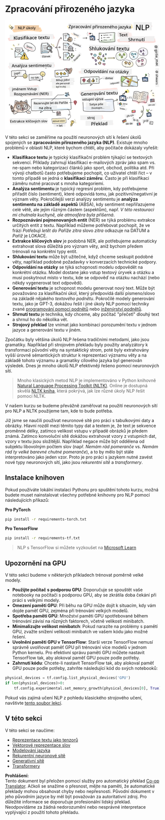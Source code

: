 <!--
CO_OP_TRANSLATOR_METADATA:
{
  "original_hash": "8ef02a9318257ea140ed3ed74442096d",
  "translation_date": "2025-08-25T21:27:40+00:00",
  "source_file": "lessons/5-NLP/README.md",
  "language_code": "cs"
}
-->
# Zpracování přirozeného jazyka

![Shrnutí úkolů NLP na kresbě](../../../../translated_images/ai-nlp.b22dcb8ca4707ceaee8576db1c5f4089c8cac2f454e9e03ea554f07fda4556b8.cs.png)

V této sekci se zaměříme na použití neuronových sítí k řešení úkolů spojených se **zpracováním přirozeného jazyka (NLP)**. Existuje mnoho problémů v oblasti NLP, které bychom chtěli, aby počítače dokázaly vyřešit:

* **Klasifikace textu** je typický klasifikační problém týkající se textových sekvencí. Příklady zahrnují klasifikaci e-mailových zpráv jako spam vs. ne-spam nebo kategorizaci článků jako sport, obchod, politika atd. Při vývoji chatbotů často potřebujeme pochopit, co uživatel chtěl říct – v tomto případě se jedná o **klasifikaci záměru**. Často je při klasifikaci záměru nutné pracovat s mnoha kategoriemi.
* **Analýza sentimentu** je typický regresní problém, kdy potřebujeme přiřadit číslo (sentiment), které odpovídá tomu, jak pozitivní/negativní je význam věty. Pokročilejší verzí analýzy sentimentu je **analýza sentimentu na základě aspektů** (ABSA), kdy sentiment nepřiřazujeme celé větě, ale jejím různým částem (aspektům), např. *V této restauraci mi chutnala kuchyně, ale atmosféra byla příšerná*.
* **Rozpoznávání pojmenovaných entit** (NER) se týká problému extrakce určitých entit z textu. Například můžeme potřebovat pochopit, že ve frázi *Potřebuji letět do Paříže zítra* slovo *zítra* odkazuje na DATUM a *Paříž* je LOKACE.  
* **Extrakce klíčových slov** je podobná NER, ale potřebujeme automaticky extrahovat slova důležitá pro význam věty, aniž bychom předem trénovali na konkrétní typy entit.
* **Shlukování textu** může být užitečné, když chceme seskupit podobné věty, například podobné požadavky v konverzacích technické podpory.
* **Odpovídání na otázky** se týká schopnosti modelu odpovědět na konkrétní otázku. Model dostane jako vstup textový úryvek a otázku a musí poskytnout místo v textu, kde se odpověď na otázku nachází (nebo někdy vygenerovat text odpovědi).
* **Generování textu** je schopnost modelu generovat nový text. Může být považováno za klasifikační úkol, který předpovídá další písmeno/slovo na základě nějakého *textového podnětu*. Pokročilé modely generování textu, jako je GPT-3, dokážou řešit i jiné úkoly NLP pomocí techniky zvané [programování pomocí podnětů](https://towardsdatascience.com/software-3-0-how-prompting-will-change-the-rules-of-the-game-a982fbfe1e0) nebo [inženýrství podnětů](https://medium.com/swlh/openai-gpt-3-and-prompt-engineering-dcdc2c5fcd29).
* **Shrnutí textu** je technika, kdy chceme, aby počítač "přečetl" dlouhý text a shrnul ho do několika vět.
* **Strojový překlad** lze vnímat jako kombinaci porozumění textu v jednom jazyce a generování textu v jiném.

Zpočátku byly většina úkolů NLP řešena tradičními metodami, jako jsou gramatiky. Například při strojovém překladu byly použity analyzátory k transformaci původní věty na syntaktický strom, poté byly extrahovány vyšší úrovně sémantických struktur k reprezentaci významu věty a na základě tohoto významu a gramatiky cílového jazyka byl generován výsledek. Dnes je mnoho úkolů NLP efektivněji řešeno pomocí neuronových sítí.

> Mnoho klasických metod NLP je implementováno v Python knihovně [Natural Language Processing Toolkit (NLTK)](https://www.nltk.org). Online je dostupná skvělá [NLTK kniha](https://www.nltk.org/book/), která pokrývá, jak lze různé úkoly NLP řešit pomocí NLTK.

V našem kurzu se budeme převážně zaměřovat na použití neuronových sítí pro NLP a NLTK použijeme tam, kde to bude potřeba.

Již jsme se naučili používat neuronové sítě pro práci s tabulkovými daty a obrázky. Hlavní rozdíl mezi těmito typy dat a textem je, že text je sekvence proměnné délky, zatímco velikost vstupu v případě obrázků je předem známá. Zatímco konvoluční sítě dokážou extrahovat vzory z vstupních dat, vzory v textu jsou složitější. Například negace může být oddělena od subjektu libovolným počtem slov (např. *Nemám rád pomeranče* vs. *Nemám rád ty velké barevné chutné pomeranče*), a to by mělo být stále interpretováno jako jeden vzor. Proto je pro práci s jazykem nutné zavést nové typy neuronových sítí, jako jsou *rekurentní sítě* a *transformery*.

## Instalace knihoven

Pokud používáte lokální instalaci Pythonu pro spuštění tohoto kurzu, možná budete muset nainstalovat všechny potřebné knihovny pro NLP pomocí následujících příkazů:

**Pro PyTorch**
```bash
pip install -r requirements-torch.txt
```
**Pro TensorFlow**
```bash
pip install -r requirements-tf.txt
```

> NLP s TensorFlow si můžete vyzkoušet na [Microsoft Learn](https://docs.microsoft.com/learn/modules/intro-natural-language-processing-tensorflow/?WT.mc_id=academic-77998-cacaste)

## Upozornění na GPU

V této sekci budeme v některých příkladech trénovat poměrně velké modely.
* **Použijte počítač s podporou GPU**: Doporučuje se spouštět vaše notebooky na počítači s podporou GPU, aby se zkrátila doba čekání při práci s velkými modely.
* **Omezení paměti GPU**: Při běhu na GPU může dojít k situacím, kdy vám dojde paměť GPU, zejména při trénování velkých modelů.
* **Spotřeba paměti GPU**: Množství paměti GPU spotřebované během trénování závisí na různých faktorech, včetně velikosti minibatch.
* **Minimalizujte velikost minibatch**: Pokud narazíte na problémy s pamětí GPU, zvažte snížení velikosti minibatch ve vašem kódu jako možné řešení.
* **Uvolnění paměti GPU v TensorFlow**: Starší verze TensorFlow nemusí správně uvolňovat paměť GPU při trénování více modelů v jednom Python kernelu. Pro efektivní správu paměti GPU můžete nastavit TensorFlow tak, aby alokoval paměť GPU pouze podle potřeby.
* **Zahrnutí kódu**: Chcete-li nastavit TensorFlow tak, aby alokoval paměť GPU pouze podle potřeby, zahrňte následující kód do svých notebooků:

```python
physical_devices = tf.config.list_physical_devices('GPU') 
if len(physical_devices)>0:
    tf.config.experimental.set_memory_growth(physical_devices[0], True) 
```

Pokud vás zajímá učení NLP z pohledu klasického strojového učení, navštivte [tento soubor lekcí](https://github.com/microsoft/ML-For-Beginners/tree/main/6-NLP).

## V této sekci
V této sekci se naučíme:

* [Reprezentace textu jako tenzorů](13-TextRep/README.md)
* [Vektorové reprezentace slov](14-Emdeddings/README.md)
* [Modelování jazyka](15-LanguageModeling/README.md)
* [Rekurentní neuronové sítě](16-RNN/README.md)
* [Generativní sítě](17-GenerativeNetworks/README.md)
* [Transformery](18-Transformers/README.md)

**Prohlášení:**  
Tento dokument byl přeložen pomocí služby pro automatický překlad [Co-op Translator](https://github.com/Azure/co-op-translator). Ačkoli se snažíme o přesnost, mějte na paměti, že automatické překlady mohou obsahovat chyby nebo nepřesnosti. Původní dokument v jeho původním jazyce by měl být považován za autoritativní zdroj. Pro důležité informace se doporučuje profesionální lidský překlad. Neodpovídáme za žádná nedorozumění nebo nesprávné interpretace vyplývající z použití tohoto překladu.